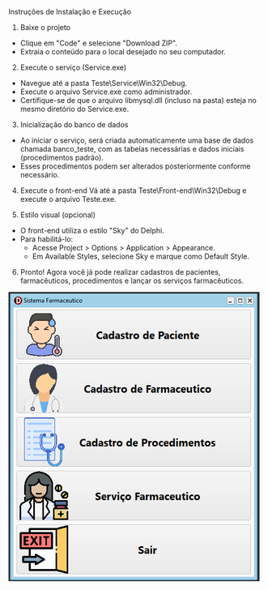 Instruções de Instalação e Execução
1. Baixe o projeto
- Clique em "Code" e selecione "Download ZIP".
- Extraia o conteúdo para o local desejado no seu computador.

2. Execute o serviço (Service.exe)
- Navegue até a pasta Teste\Service\Win32\Debug.
- Execute o arquivo Service.exe como administrador.
- Certifique-se de que o arquivo libmysql.dll (incluso na pasta) esteja no mesmo diretório do Service.exe.

3. Inicialização do banco de dados
- Ao iniciar o serviço, será criada automaticamente uma base de dados chamada banco_teste, com as tabelas necessárias e dados iniciais (procedimentos padrão).
- Esses procedimentos podem ser alterados posteriormente conforme necessário.

4. Execute o front-end
Vá até a pasta Teste\Front-end\Win32\Debug e execute o arquivo Teste.exe.

5. Estilo visual (opcional)
- O front-end utiliza o estilo "Sky" do Delphi.
- Para habilitá-lo:
  - Acesse Project > Options > Application > Appearance.
  - Em Available Styles, selecione Sky e marque como Default Style.

6. Pronto!
Agora você já pode realizar cadastros de pacientes, farmacêuticos, procedimentos e lançar os serviços farmacêuticos.

![Tela inicial](<Tela Inicial.png>)



